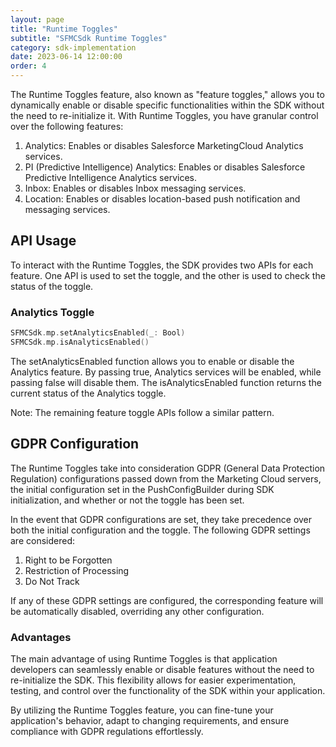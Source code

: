 ```yaml
---
layout: page
title: "Runtime Toggles"
subtitle: "SFMCSdk Runtime Toggles"
category: sdk-implementation
date: 2023-06-14 12:00:00
order: 4
---
```


The Runtime Toggles feature, also known as "feature toggles," allows you to dynamically enable or disable specific functionalities within the SDK without the need to re-initialize it. With Runtime Toggles, you have granular control over the following features:


1. Analytics: Enables or disables Salesforce MarketingCloud Analytics services.
2. PI (Predictive Intelligence) Analytics: Enables or disables Salesforce Predictive Intelligence Analytics services.
3. Inbox: Enables or disables Inbox messaging services.
4. Location: Enables or disables location-based push notification and messaging services.

## API Usage

To interact with the Runtime Toggles, the SDK provides two APIs for each feature. One API is used to set the toggle, and the other is used to check the status of the toggle.

### Analytics Toggle

```swift
SFMCSdk.mp.setAnalyticsEnabled(_: Bool)
SFMCSdk.mp.isAnalyticsEnabled()
```

The setAnalyticsEnabled function allows you to enable or disable the Analytics feature. By passing true, Analytics services will be enabled, while passing false will disable them. The isAnalyticsEnabled function returns the current status of the Analytics toggle.

Note: The remaining feature toggle APIs follow a similar pattern.

## GDPR Configuration

The Runtime Toggles take into consideration GDPR (General Data Protection Regulation) configurations passed down from the Marketing Cloud servers, the initial configuration set in the PushConfigBuilder during SDK initialization, and whether or not the toggle has been set.

In the event that GDPR configurations are set, they take precedence over both the initial configuration and the toggle. The following GDPR settings are considered:

1. Right to be Forgotten
2. Restriction of Processing
3. Do Not Track

If any of these GDPR settings are configured, the corresponding feature will be automatically disabled, overriding any other configuration.

### Advantages

The main advantage of using Runtime Toggles is that application developers can seamlessly enable or disable features without the need to re-initialize the SDK. This flexibility allows for easier experimentation, testing, and control over the functionality of the SDK within your application.

By utilizing the Runtime Toggles feature, you can fine-tune your application's behavior, adapt to changing requirements, and ensure compliance with GDPR regulations effortlessly.

